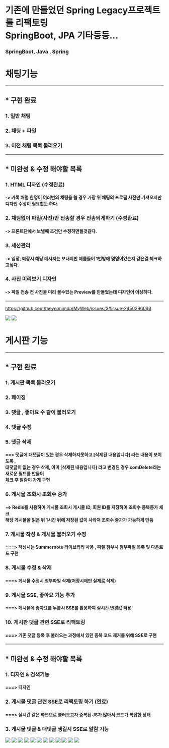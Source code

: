 # 기존에 만들었던 Spring Legacy프로젝트를 리팩토링 </br> SpringBoot, JPA 기타등등...
### SpringBoot, Java , Spring
###

# 채팅기능
***
## * 구현 완료  
### 1. 일반 채팅
### 2. 채팅 + 파일
### 3. 이전 채팅 목록 불러오기 
***
## * 미완성 & 수정 해야할 목록

### 1. HTML 디자인 (수정완료)
#### -> 카톡 처럼 한명이 여러번의 채팅을 쓸 경우 가장 위 채팅의 프로필 사진만 가져오지만 </br> 디자인 수정이 필요할듯 하다. 

### 2. 채팅없이 파일(사진)만 전송할 경우 전송되게하기 (수정완료)
#### -> 프론트단에서 보낼때 조건만 수정하면될것같다.

### 3. 세션관리 
#### -> 입장, 퇴장시 해당 메시지는 보내지만 예를들어 1번방에 몇명이있는지 같은걸 체크하고싶다.

### 4. 사진 미리보기 디자인
#### -> 파일 전송 전 사진을 미리 볼수있는 Preview를 만들었는데 디자인이 이상하다.

***



https://github.com/taeyeonimda/MyWeb/issues/3#issue-2450296093

<img src="./src/main/resources/gitImage/chat1.jpg">
<img src="./src/main/resources/gitImage/chat2.jpg">

# 게시판 기능
***
## * 구현 완료
### 1. 게시판 목록 불러오기
### 2. 페이징
### 3. 댓글 , 좋아요 수 같이 불러오기
### 4. 댓글 수정
### 5. 댓글 삭제
#### ==> 댓글에 대댓글이 있는 경우 삭제하지못하고 [삭제된 내용입니다] 라는 내용이 보이도록 ,<br> 대댓글이 없는 경우 삭제, 이미 [삭제된 내용입니다] 라고 변경된 경우 comDelete라는 새로운 필드를 만들어 <br> 체크 후 알람이 가게 구현
### 6. 게시물 조회시 조회수 증가
#### ==> Redis를 사용하여 게시물 조회시 게시물 ID, 회원 ID를 저장하여 조회수 중복증가 체크 <br> 해당 게시물을 읽은 뒤 1시간 뒤에 저장된 값이 사라져 조회수 증가가 가능하게 만듬
### 7. 게시물 작성 & 게시물 불러오기 수정 
#### ===> 작성시는 Summernote 라이브러리 사용 , 파일 첨부시 첨부파일 목록 및 다운로드 구현 <br>
### 8. 게시물 수정 & 삭제
#### ===> 게시물 수정시 첨부파일 삭제(저장시에만 실제로 삭제)
### 9. 게시물 SSE, 좋아요 기능 추가
#### ===> 게시물에 좋아요를 누를시 SSE를 활용하여 실시간 변경값 적용 
### 10. 게시판 댓글 관련 SSE로 리팩토링 
#### ===> 기존 댓글 등록 후 불러오는 과정에서 있던 중복 코드 제거를 위해 SSE로 구현 

***
## * 미완성 & 수정 해야할 목록

### 1. 디자인 & 검색기능
#### ===> 디자인
### 2. 게시물 댓글 관련 SSE로 리팩토링 하기 (완료)
#### ===> 실시간 같은 화면으로 불러오고자 중복된 JS가 많아서 코드가 복잡한 상태 
### 3. 게시물 댓글 & 대댓글 생길시 SSE로 알람 기능

<img src="./src/main/resources/gitImage/board1.jpg">
<img src="./src/main/resources/gitImage/board2.jpg">
<img src="./src/main/resources/gitImage/commentModi1.jpg">
<img src="./src/main/resources/gitImage/commentModi2.jpg">
<img src="./src/main/resources/gitImage/commentModi3.jpg">
<img src="./src/main/resources/gitImage/commentDel.jpg">
<img src="./src/main/resources/gitImage/redis.jpg">
<img src="./src/main/resources/gitImage/redis2.jpg">
<img src="./src/main/resources/gitImage/boardWrite1.jpg">
<img src="./src/main/resources/gitImage/boardFileDown.jpg">
<img src="./src/main/resources/gitImage/boardLikes1.jpg">
<img src="./src/main/resources/gitImage/boardLikes2.jpg">